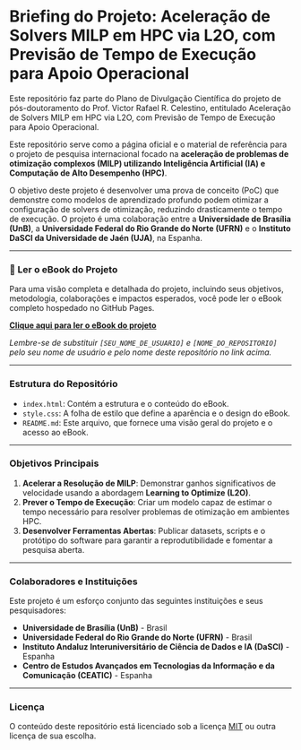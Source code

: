 # Briefing do Projeto: Aceleração de Solvers MILP em HPC via L2O, com Previsão de Tempo de  Execução para Apoio Operacional

Este repositório faz parte do Plano de Divulgação Científica do projeto de pós-doutoramento do Prof. Victor Rafael R. Celestino, entitulado Aceleração de Solvers MILP em HPC via L2O, com Previsão de Tempo de Execução para Apoio Operacional.

Este repositório serve como a página oficial e o material de referência para o projeto de pesquisa internacional focado na **aceleração de problemas de otimização complexos (MILP) utilizando Inteligência Artificial (IA) e Computação de Alto Desempenho (HPC)**.

O objetivo deste projeto é desenvolver uma prova de conceito (PoC) que demonstre como modelos de aprendizado profundo podem otimizar a configuração de solvers de otimização, reduzindo drasticamente o tempo de execução. O projeto é uma colaboração entre a **Universidade de Brasília (UnB)**, a **Universidade Federal do Rio Grande do Norte (UFRN)** e o **Instituto DaSCI da Universidade de Jaén (UJA)**, na Espanha.

---

### 📖 Ler o eBook do Projeto

Para uma visão completa e detalhada do projeto, incluindo seus objetivos, metodologia, colaborações e impactos esperados, você pode ler o eBook completo hospedado no GitHub Pages.

**[Clique aqui para ler o eBook do projeto](https://[SEU_NOME_DE_USUARIO].github.io/[NOME_DO_REPOSITORIO])**

*Lembre-se de substituir `[SEU_NOME_DE_USUARIO]` e `[NOME_DO_REPOSITORIO]` pelo seu nome de usuário e pelo nome deste repositório no link acima.*

---

### Estrutura do Repositório

* `index.html`: Contém a estrutura e o conteúdo do eBook.
* `style.css`: A folha de estilo que define a aparência e o design do eBook.
* `README.md`: Este arquivo, que fornece uma visão geral do projeto e o acesso ao eBook.

---

### Objetivos Principais

1.  **Acelerar a Resolução de MILP**: Demonstrar ganhos significativos de velocidade usando a abordagem **Learning to Optimize (L2O)**.
2.  **Prever o Tempo de Execução**: Criar um modelo capaz de estimar o tempo necessário para resolver problemas de otimização em ambientes HPC.
3.  **Desenvolver Ferramentas Abertas**: Publicar datasets, scripts e o protótipo do software para garantir a reprodutibilidade e fomentar a pesquisa aberta.

---

### Colaboradores e Instituições

Este projeto é um esforço conjunto das seguintes instituições e seus pesquisadores:

* **Universidade de Brasília (UnB)** - Brasil
* **Universidade Federal do Rio Grande do Norte (UFRN)** - Brasil
* **Instituto Andaluz Interuniversitário de Ciência de Dados e IA (DaSCI)** - Espanha
* **Centro de Estudos Avançados em Tecnologias da Informação e da Comunicação (CEATIC)** - Espanha

---

### Licença

O conteúdo deste repositório está licenciado sob a licença [MIT](LICENSE) ou outra licença de sua escolha.
